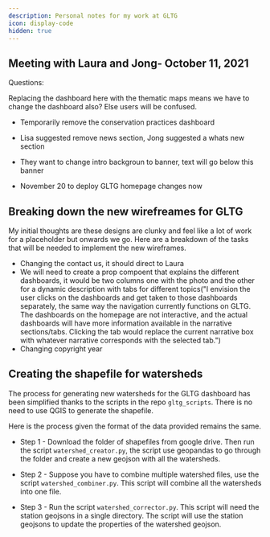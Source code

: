 ```yaml
---
description: Personal notes for my work at GLTG
icon: display-code
hidden: true
---
```


## Meeting with Laura and Jong-  October 11, 2021

Questions:

Replacing the dashboard here with the thematic maps means we have to change the dashboard also? Else users will be confused.

- Temporarily remove the conservation practices dashboard
- Lisa suggested remove news section, Jong suggested a whats new section
- They want to change intro backgroun to banner, text will go below this banner


- November 20 to deploy GLTG homepage changes now


## Breaking down the new wirefreames for GLTG

My initial thoughts are these designs are clunky and feel like a lot of work for a placeholder but onwards we go. Here are a breakdown of the tasks that will be needed to implement the new wireframes.

- Changing the contact us, it should direct to Laura
-  We will need to create a prop compoent that explains the different dashboards, it would be two columns one with the photo and the other for a dynamic description with tabs for different topics("I envision the user clicks on the dashboards and get taken to those dashboards separately, the same way the navigation currently functions on GLTG. The dashboards on the homepage are not interactive, and the actual dashboards will have more information available in the narrative sections/tabs. Clicking the tab would replace the current narrative box with whatever narrative corresponds with the selected tab.")
- Changing copyright year


## Creating the shapefile for watersheds

The process for generating new watersheds for the GLTG dashboard has been simplified thanks to the scripts in the repo `gltg_scripts`. There is no need to use QGIS to generate the shapefile.

Here is the process given the format of the data provided remains the same. 

- Step 1 - Download the folder of shapefiles from google drive. Then run the script `watershed_creator.py`, the script use geopandas to go through the folder and create a new geojson with all the watersheds. 

- Step 2 - Suppose you have to combine multiple watershed files, use the script `watershed_combiner.py`. This script will combine all the watersheds into one file.

- Step 3 - Run the script `watershed_corrector.py`. This script will need the station geojsons in a single directory. The script will use the station geojsons to update the properties of the watershed geojson.
